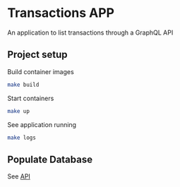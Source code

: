 # Transactions APP

An application to list transactions through a GraphQL API

## Project setup

Build container images

```bash
make build
```

Start containers

```bash
make up
```

See application running

```bash
make logs
```

## Populate Database

See [API](https://github.com/BernardoHazin/transactions-list/tree/main/api#readme)